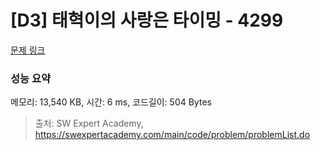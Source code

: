 # [D3] 태혁이의 사랑은 타이밍 - 4299 

[문제 링크](https://swexpertacademy.com/main/code/problem/problemDetail.do?contestProbId=AWLv6mx6htoDFAVV) 

### 성능 요약

메모리: 13,540 KB, 시간: 6 ms, 코드길이: 504 Bytes



> 출처: SW Expert Academy, https://swexpertacademy.com/main/code/problem/problemList.do